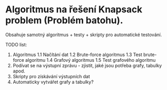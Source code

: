 # Algoritmus na řešení Knapsack problem (Problém batohu).
Obsahuje samotný algoritmus + testy + skripty pro automatické testování.


TODO list:
1. Algoritmus
1.1 Načítání dat
1.2 Brute-force algoritmus
1.3 Test brute-force algoritmu
1.4 Grafový algoritmus
1.5 Test grafového algoritmu
2. Podívat se na výstupní zprávu - zjistit, jaké jsou potřeba grafy, tabulky apod.
3. Skripty pro získávání výstupních dat
4. Automaticky vytvářet grafy a tabulky?

